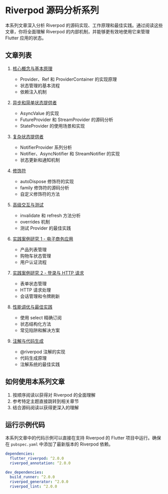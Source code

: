 # Riverpod 源码分析系列

本系列文章深入分析 Riverpod 的源码实现、工作原理和最佳实践。通过阅读这些文章，你将全面理解 Riverpod 的内部机制，并能够更有效地使用它来管理 Flutter 应用的状态。

## 文章列表

1. [核心概念与基本原理](01_core_concepts_and_basic_principles.md)
   - Provider、Ref 和 ProviderContainer 的实现原理
   - 状态管理的基本流程
   - 依赖注入机制

2. [异步和简单状态提供者](02_async_and_simple_state_providers.md)
   - AsyncValue 的实现
   - FutureProvider 和 StreamProvider 的源码分析
   - StateProvider 的使用场景和实现

3. [复杂状态提供者](03_complex_state_providers.md)
   - NotifierProvider 系列分析
   - Notifier、AsyncNotifier 和 StreamNotifier 的实现
   - 状态更新和通知机制

4. [修饰符](04_modifiers.md)
   - autoDispose 修饰符的实现
   - family 修饰符的源码分析
   - 自定义修饰符的方法

5. [高级交互与测试](05_advanced_interaction_and_testing.md)
   - invalidate 和 refresh 方法分析
   - overrides 机制
   - 测试 Provider 的最佳实践

6. [实践案例研究 1 - 电子商务应用](06_practical_case_study_1_ecommerce.md)
   - 产品列表管理
   - 购物车状态管理
   - 用户认证流程

7. [实践案例研究 2 - 登录与 HTTP 请求](07_practical_case_study_2_login_and_http.md)
   - 表单状态管理
   - HTTP 请求处理
   - 会话管理和令牌刷新

8. [性能调优与最佳实践](08_performance_tuning_and_best_practices.md)
   - 使用 select 精确订阅
   - 状态结构化方法
   - 常见陷阱和解决方案

9. [注解与代码生成](09_riverpod_annotations_and_code_generation.md)
   - @riverpod 注解的实现
   - 代码生成原理
   - 注解系统的最佳实践

## 如何使用本系列文章

1. 按顺序阅读以获得对 Riverpod 的全面理解
2. 参考特定主题直接跳转到相关章节
3. 结合源码阅读以获得更深入的理解

## 运行示例代码

本系列文章中的代码示例可以直接在支持 Riverpod 的 Flutter 项目中运行。确保在 `pubspec.yaml` 中添加了最新版本的 Riverpod 依赖。

```yaml
dependencies:
  flutter_riverpod: ^2.0.0
  riverpod_annotation: ^2.0.0

dev_dependencies:
  build_runner: ^2.0.0
  riverpod_generator: ^2.0.0
  riverpod_lint: ^2.0.0
```
